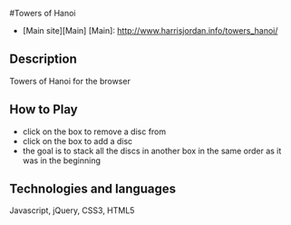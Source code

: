 #Towers of Hanoi

* [Main site][Main]
[Main]: http://www.harrisjordan.info/towers_hanoi/

## Description
Towers of Hanoi for the browser

## How to Play
- click on the box to remove a disc from
- click on the box to add a disc
- the goal is to stack all the discs in another box in the same order as it was in the beginning

## Technologies and languages
Javascript, jQuery, CSS3, HTML5
